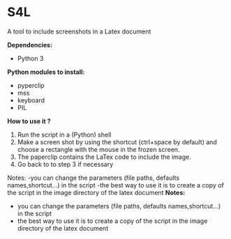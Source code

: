 # S4L
A tool to include screenshots in a Latex document

**Dependencies:**
*  Python 3

**Python modules to install:**
* pyperclip
* mss
* keyboard 
* PIL 

**How to use it ?**
1. Run the script in a (Python) shell 
2. Make a screen shot by using the shortcut (ctrl+space by default) and choose a rectangle with the mouse in the frozen screen.
3. The paperclip contains the LaTex code to include the image.
4. Go back to to step 3 if necessary

Notes: 
-you can change the parameters (file paths, defaults names,shortcut...) in the script
-the best way to use it is to create a copy of the script in the image directory of the latex document
**Notes:**
* you can change the parameters (file paths, defaults names,shortcut...) in the script
* the best way to use it is to create a copy of the script in the image directory of the latex document
